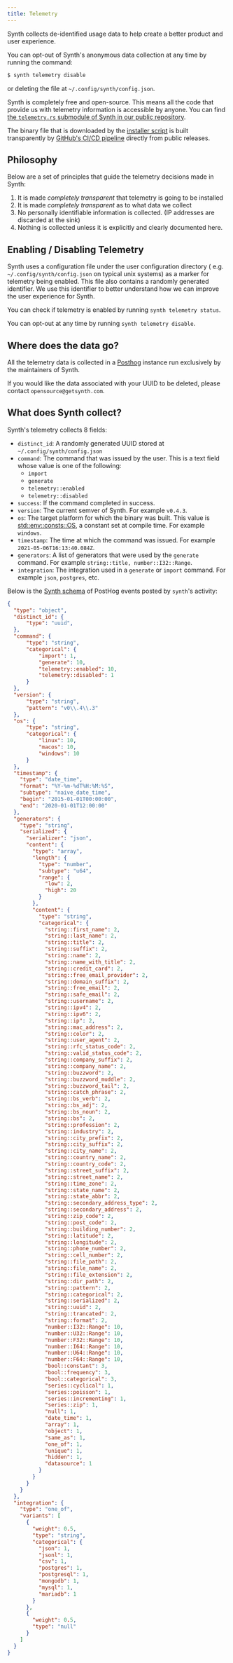 ```yaml
---
title: Telemetry
---
```


Synth collects de-identified usage data to help create a better product and user
experience.

You can opt-out of Synth's anonymous data collection at any time by running the
command:

```bash
$ synth telemetry disable
```

or deleting the file at `~/.config/synth/config.json`.

Synth is completely free and open-source. This means all the code that provide
us with telemetry information is accessible by anyone. You can find
[the `telemetry.rs` submodule of Synth in our public repository][synth-telemetry].

The binary file that is downloaded by the [installer script][synth-installer] is
built transparently by [GitHub's CI/CD pipeline][synth-build] directly from
public releases.

## Philosophy

Below are a set of principles that guide the telemetry decisions made in Synth:

1. It is made *completely transparent* that telemetry is going to be installed
2. It is made *completely transparent* as to what data we collect
3. No personally identifiable information is collected. (IP addresses are
   discarded at the sink)
4. Nothing is collected unless it is explicitly and clearly documented here.

## Enabling / Disabling Telemetry

Synth uses a configuration file under the user configuration directory (
e.g. `~/.config/synth/config.json` on typical unix systems) as a marker for
telemetry being enabled. This file also contains a randomly generated
identifier. We use this identifier to better understand how we can improve the
user experience for Synth.

You can check if telemetry is enabled by running `synth telemetry status`.

You can opt-out at any time by running `synth telemetry disable`.

## Where does the data go?

All the telemetry data is collected in a [Posthog](https://posthog.com/)
instance run exclusively by the maintainers of Synth.

If you would like the data associated with your UUID to be deleted, please
contact `opensource@getsynth.com`.

## What does Synth collect?

Synth's telemetry collects 8 fields:

- `distinct_id`: A randomly generated UUID stored
  at `~/.config/synth/config.json`
- `command`: The command that was issued by the user. This is a text field whose
  value is one of the following:
  - `import`
  - `generate`
  - `telemetry::enabled`
  - `telemetry::disabled`
- `success`: If the command completed in success.
- `version`: The current semver of Synth. For example `v0.4.3`.
- `os`: The target platform for which the binary was built. This value is [std::env::consts::OS](https://doc.rust-lang.org/std/env/consts/constant.OS.html), a constant set at compile time. For example `windows`.
- `timestamp`: The time at which the command was issued. For
  example `2021-05-06T16:13:40.084Z`.
- `generators`: A list of generators that were used by the `generate` command. For example `string::title, number::I32::Range`.
- `integration`: The integration used in a `generate` or `import` command. For example `json`, `postgres`, etc.

Below is the [Synth schema][synth-schema] of PostHog events posted by `synth`'s
activity:

```json synth
{
  "type": "object",
  "distinct_id": {
      "type": "uuid",
  },
  "command": {
      "type": "string",
      "categorical": {
          "import": 1,
          "generate": 10,
          "telemetry::enabled": 10,
          "telemetry::disabled": 1
      }
  },
  "version": {
      "type": "string",
      "pattern": "v0\\.4\\.3"
  },
  "os": {
      "type": "string",
      "categorical": {
          "linux": 10,
          "macos": 10,
          "windows": 10
      }
  },
  "timestamp": {
    "type": "date_time",
    "format": "%Y-%m-%dT%H:%M:%S",
    "subtype": "naive_date_time",
    "begin": "2015-01-01T00:00:00",
    "end": "2020-01-01T12:00:00"
  },
  "generators": {
    "type": "string",
    "serialized": {
      "serializer": "json",
      "content": {
        "type": "array",
        "length": {
          "type": "number",
          "subtype": "u64",
          "range": {
            "low": 2,
            "high": 20
          }
        },
        "content": {
          "type": "string",
          "categorical": {
            "string::first_name": 2,
            "string::last_name": 2,
            "string::title": 2,
            "string::suffix": 2,
            "string::name": 2,
            "string::name_with_title": 2,
            "string::credit_card": 2,
            "string::free_email_provider": 2,
            "string::domain_suffix": 2,
            "string::free_email": 2,
            "string::safe_email": 2,
            "string::username": 2,
            "string::ipv4": 2,
            "string::ipv6": 2,
            "string::ip": 2,
            "string::mac_address": 2,
            "string::color": 2,
            "string::user_agent": 2,
            "string::rfc_status_code": 2,
            "string::valid_status_code": 2,
            "string::company_suffix": 2,
            "string::company_name": 2,
            "string::buzzword": 2,
            "string::buzzword_muddle": 2,
            "string::buzzword_tail": 2,
            "string::catch_phrase": 2,
            "string::bs_verb": 2,
            "string::bs_adj": 2,
            "string::bs_noun": 2,
            "string::bs": 2,
            "string::profession": 2,
            "string::industry": 2,
            "string::city_prefix": 2,
            "string::city_suffix": 2,
            "string::city_name": 2,
            "string::country_name": 2,
            "string::country_code": 2,
            "string::street_suffix": 2,
            "string::street_name": 2,
            "string::time_zone": 2,
            "string::state_name": 2,
            "string::state_abbr": 2,
            "string::secondary_address_type": 2,
            "string::secondary_address": 2,
            "string::zip_code": 2,
            "string::post_code": 2,
            "string::building_number": 2,
            "string::latitude": 2,
            "string::longitude": 2,
            "string::phone_number": 2,
            "string::cell_number": 2,
            "string::file_path": 2,
            "string::file_name": 2,
            "string::file_extension": 2,
            "string::dir_path": 2,
            "string::pattern": 2,
            "string::categorical": 2,
            "string::serialized": 2,
            "string::uuid": 2,
            "string::trancated": 2,
            "string::format": 2,
            "number::I32::Range": 10,
            "number::U32::Range": 10,
            "number::F32::Range": 10,
            "number::I64::Range": 10,
            "number::U64::Range": 10,
            "number::F64::Range": 10,
            "bool::constant": 3,
            "bool::frequency": 3,
            "bool::categorical": 3,
            "series::cyclical": 1,
            "series::poisson": 1,
            "series::incrementing": 1,
            "series::zip": 1,
            "null": 1,
            "date_time": 1,
            "array": 1,
            "object": 1,
            "same_as": 1,
            "one_of": 1,
            "unique": 1,
            "hidden": 1,
            "datasource": 1
          }
        }
      }
    }
  },
  "integration": {
    "type": "one_of",
    "variants": [
      {
        "weight": 0.5,
        "type": "string",
        "categorical": {
          "json": 1,
          "jsonl": 1,
          "csv": 1,
          "postgres": 1,
          "postgresql": 1,
          "mongodb": 1,
          "mysql": 1,
          "mariadb": 1
        }
      },
      {
        "weight": 0.5,
        "type": "null"
      }
    ]
  }
}
```

[synth-telemetry]: https://github.com/getsynth/synth/blob/master/synth/src/cli/telemetry.rs
[synth-installer]: https://github.com/getsynth/synth/blob/master/tools/install.sh
[synth-build]: https://github.com/getsynth/synth/blob/master/.github/workflows/release.yml
[synth-schema]: ../getting_started/schema.md

